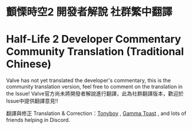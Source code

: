 # 顫慄時空2 開發者解說 社群繁中翻譯 
# Half-Life 2 Developer Commentary Community Translation (Traditional Chinese)

Valve has not yet translated the developer's commentary, 
this is the community translation version, feel free to comment on the translation in the Issue!
Valve官方尚未將開發者解說進行翻譯，此為社群翻譯版本，歡迎於Issue中提供翻譯意見!!

翻譯與修正 Translation & Correction：[Tonyboy](https://steamcommunity.com/profiles/76561197981873190/) , [Gamma Toast](https://steamcommunity.com/id/gamma_toast/) , and lots of friends helping in Discord.
